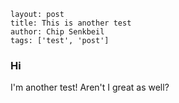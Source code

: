 ```
layout: post
title: This is another test
author: Chip Senkbeil
tags: ['test', 'post']
```
### Hi ###
I'm another test! Aren't I great as well?

